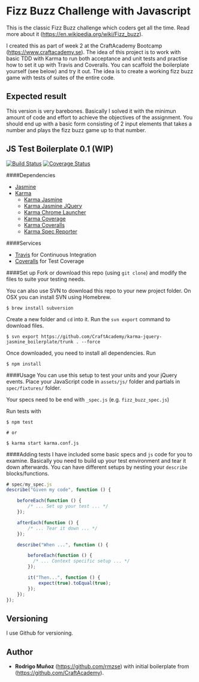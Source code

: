 # Fizz Buzz Challenge with Javascript
This is the classic Fizz Buzz challenge which coders get all the time. Read more about it (https://en.wikipedia.org/wiki/Fizz_buzz).

I created this as part of week 2 at the CraftAcademy Bootcamp (https://www.craftacademy.se). The idea of this project is to work with basic TDD with Karma to run both acceptance and unit tests and practise how to set it up with Travis and Coveralls. You can scaffold the boilerplate yourself (see below) and try it out. The idea is to create a working fizz buzz game with tests of suites of the entire code.

## Expected result
This version is very barebones. Basically I solved it with the minimun amount of code and effort to achieve the objectives of the assignment. You should end up with a basic form consisting of 2 input elements that takes a number and plays the fizz buzz game up to that number.

## JS Test Boilerplate 0.1 (WIP)
[![Build Status](https://travis-ci.org/CraftAcademy/karma-jquery-jasmine_boilerplate.svg?branch=master)](https://travis-ci.org/CraftAcademy/karma-jquery-jasmine_boilerplate)
[![Coverage Status](https://coveralls.io/repos/github/CraftAcademy/karma-jquery-jasmine_boilerplate/badge.svg?branch=master)](https://coveralls.io/github/CraftAcademy/karma-jquery-jasmine_boilerplate?branch=master)

####Dependencies
* [Jasmine](https://github.com/jasmine/jasmine)
* [Karma](https://github.com/karma-runner/karma)
  - [Karma Jasmine](https://github.com/karma-runner/karma-jasmine)
  - [Karma Jasmine JQuery](https://github.com/bessdsv/karma-jasmine-jquery)
  - [Karma Chrome Launcher](https://github.com/karma-runner/karma-chrome-launcher)
  - [Karma Coverage](https://github.com/karma-runner/karma-coverage)
  - [Karma Coveralls](https://github.com/caitp/karma-coveralls)
  - [Karma Spec Reporter](https://github.com/mlex/karma-spec-reporter)

####Services
* [Travis](https://travis-ci.org/) for Continuous Integration
* [Coveralls](https://coveralls.io/) for Test Coverage

####Set up
Fork or download this repo (using `git clone`) and modify the files to suite your testing needs.

You can also use SVN to download this repo to your new project folder. On OSX you can install SVN using Homebrew.
```
$ brew install subversion
```

Create a new folder and `cd` into it. Run the `svn export` command to download files.

```
$ svn export https://github.com/CraftAcademy/karma-jquery-jasmine_boilerplate/trunk . --force
```
Once downloaded, you need to install all dependencies. Run
```
$ npm install
```

####Usage
You can use this setup to test your units and your jQuery events. Place your JavaScript code in `assets/js/` folder and partials in `spec/fixtures/` folder.

Your specs need to be end with `_spec.js` (e.g. `fizz_buzz_spec.js`)

Run tests with
```
$ npm test

# or

$ karma start karma.conf.js
```

####Adding tests
I have included some basic specs and `js` code for you to examine. Basically you need to build up your test environment and tear it down afterwards.
You can have different setups by nesting your `describe` blocks/functions.

```javascript
# spec/my_spec.js
describe("Given my code", function () {

	beforeEach(function () {
		/* ... Set up your test ... */
	});

	afterEach(function () {
		/* ... Tear it down ... */
	});

	describe("When ...", function () {

		beforeEach(function () {
		  /* ... Context specific setup ... */
		});

		it("Then...", function () {
			expect(true).toEqual(true);
		});
	});
});
```


## Versioning
I use Github for versioning.

## Author
* **Rodrigo Muñoz** (https://github.com/rmzse) with initial boilerplate from (https://github.com/CraftAcademy).
